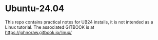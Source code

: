 # Ubuntu-24.04

This repo contains practical notes for UB24 installs, it is not intended as a Linux tutorial.
The associated GITBOOK is at https://johnoraw.gitbook.io/linux/
